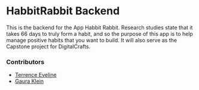 # HabbitRabbit Backend
This is the backend for the App Habbit Rabbit. Research studies state that it takes 66 days to truly form a habit, and so the purpose of this app is to help manage positive habits that you want to build. It will also serve as the Capstone project for DigitalCrafts.

### Contributors
* [Terrence Eveline](https://github.com/tjeve)
* [Gaura Klein](https://github.com/Gauraklein)